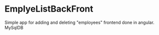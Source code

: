 # EmplyeListBackFront

Simple app for adding and deleting "employees" frontend done in angular.
MySqlDB

